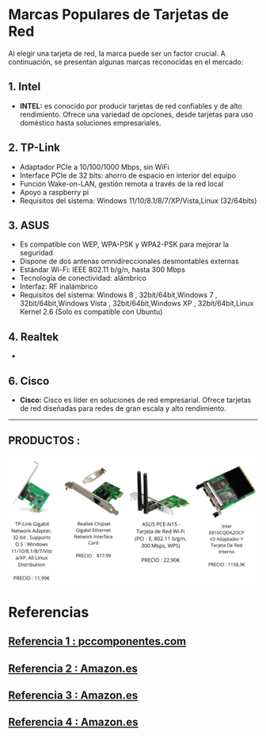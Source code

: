 # Marcas Populares de Tarjetas de Red

Al elegir una tarjeta de red, la marca puede ser un factor crucial. A continuación, se presentan algunas marcas reconocidas en el mercado:

## 1. **Intel**

- **INTEL:**  es conocido por producir tarjetas de red confiables y de alto rendimiento. Ofrece una variedad de opciones, desde tarjetas para uso doméstico hasta soluciones empresariales.

## 2. **TP-Link**

 - Adaptador PCIe a 10/100/1000 Mbps, sin WiFi
 - Interface PCIe de 32 bits: ahorro de espacio en interior del equipo
 - Función Wake-on-LAN, gestión remota a través de la red local
 - Apoyo a raspberry pi
 - Requisitos del sistema: Windows 11/10/8.1/8/7/XP/Vista,Linux (32/64bits)
   
## 3. **ASUS**

- Es compatible con WEP, WPA-PSK y WPA2-PSK para mejorar la seguridad
-   Dispone de dos antenas omnidireccionales desmontables externas
-  Estándar Wi-Fi: IEEE 802.11 b/g/n, hasta 300 Mbps
- Tecnología de conectividad: alámbrico
-   Interfaz: RF inalámbrico
-  Requisitos del sistema: Windows 8 , 32bit/64bit,Windows 7 , 32bit/64bit,Windows Vista , 32bit/64bit,Windows XP , 32bit/64bit,Linux Kernel 2.6 (Solo es compatible con Ubuntu)

## 4. **Realtek**

- 
## 6. **Cisco**

- **Cisco:** Cisco es líder en soluciones de red empresarial. Ofrece tarjetas de red diseñadas para redes de gran escala y alto rendimiento.

***

## PRODUCTOS :

<img src="/img/PRDCT1.png" alt="logo" width="1000px"></img>



# Referencias
## [Referencia 1 : pccomponentes.com](https://www.pccomponentes.com/intel-e810cqda2ocpv3-adaptador-y-tarjeta-de-red-interno-para-ocp-30)
## [Referencia 2 : Amazon.es](https://www.amazon.es/TP-LINK-TG-3468-Adaptador-Wake-LAN/dp/B003CFATNI)
## [Referencia 3 : Amazon.es](https://www.amazon.es/ASUS-PCE-N15-Tarjeta-Wi-Fi-802-11/dp/B0053GR2YI/ref=sr_1_7?__mk_es_ES=%C3%85M%C3%85%C5%BD%C3%95%C3%91&crid=17D8F2BLEGAW0&keywords=asus+network+card&qid=1707566758&sprefix=asus+network+card%2Caps%2C125&sr=8-7)
## [Referencia 4 : Amazon.es](https://www.amazon.es/10Gtek%C2%AE-Gigabit-Ethernet-Adaptador-convergente/dp/B071R3YS2H)





